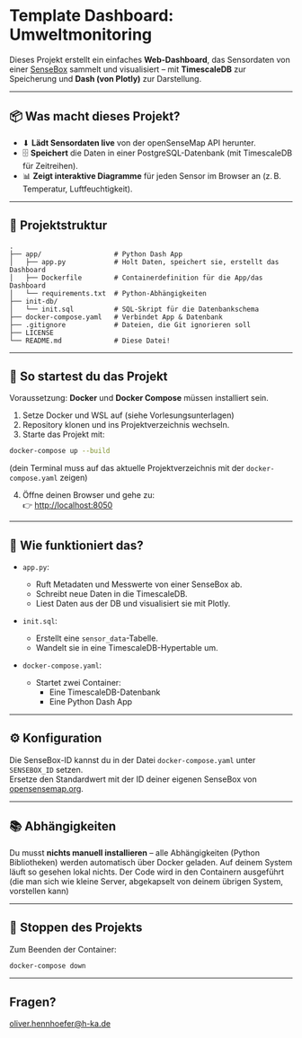 # Template Dashboard: Umweltmonitoring

Dieses Projekt erstellt ein einfaches **Web-Dashboard**, das Sensordaten von einer [SenseBox](https://sensebox.de/) sammelt und visualisiert – mit **TimescaleDB** zur Speicherung und **Dash (von Plotly)** zur Darstellung.

---

## 📦 Was macht dieses Projekt?

- ⬇ **Lädt Sensordaten live** von der openSenseMap API herunter.
- 🗄️ **Speichert** die Daten in einer PostgreSQL-Datenbank (mit TimescaleDB für Zeitreihen).
- 📊 **Zeigt interaktive Diagramme** für jeden Sensor im Browser an (z. B. Temperatur, Luftfeuchtigkeit).

---

## 🧱 Projektstruktur

```
.
├── app/                  # Python Dash App
│   ├── app.py            # Holt Daten, speichert sie, erstellt das Dashboard
│   ├── Dockerfile        # Containerdefinition für die App/das Dashboard
│   └── requirements.txt  # Python-Abhängigkeiten
├── init-db/
│   └── init.sql          # SQL-Skript für die Datenbankschema
├── docker-compose.yaml   # Verbindet App & Datenbank
├── .gitignore            # Dateien, die Git ignorieren soll
├── LICENSE
└── README.md             # Diese Datei!
```

---

## 🚀 So startest du das Projekt

Voraussetzung: **Docker** und **Docker Compose** müssen installiert sein.

1. Setze Docker und WSL auf (siehe Vorlesungsunterlagen)
2. Repository klonen und ins Projektverzeichnis wechseln.
3. Starte das Projekt mit:

```bash
docker-compose up --build
```

(dein Terminal muss auf das aktuelle Projektverzeichnis mit der `docker-compose.yaml` zeigen)

4. Öffne deinen Browser und gehe zu:  
   👉 [http://localhost:8050](http://localhost:8050)

---

## 🧠 Wie funktioniert das?

- `app.py`:
  - Ruft Metadaten und Messwerte von einer SenseBox ab.
  - Schreibt neue Daten in die TimescaleDB.
  - Liest Daten aus der DB und visualisiert sie mit Plotly.

- `init.sql`:  
  - Erstellt eine `sensor_data`-Tabelle.
  - Wandelt sie in eine TimescaleDB-Hypertable um.

- `docker-compose.yaml`:  
  - Startet zwei Container:
    - Eine TimescaleDB-Datenbank
    - Eine Python Dash App

---

## ⚙️ Konfiguration

Die SenseBox-ID kannst du in der Datei `docker-compose.yaml` unter `SENSEBOX_ID` setzen.  
Ersetze den Standardwert mit der ID deiner eigenen SenseBox von [opensensemap.org](https://opensensemap.org/).

---

## 📚 Abhängigkeiten

Du musst **nichts manuell installieren** – alle Abhängigkeiten (Python Bibliotheken) werden automatisch über Docker geladen.
Auf deinem System läuft so gesehen lokal nichts. Der Code wird in den Containern ausgeführt (die man sich wie kleine Server,
abgekapselt von deinem übrigen System, vorstellen kann)

---

## 🧼 Stoppen des Projekts

Zum Beenden der Container:

```bash
docker-compose down
```

---

## Fragen?

oliver.hennhoefer@h-ka.de
